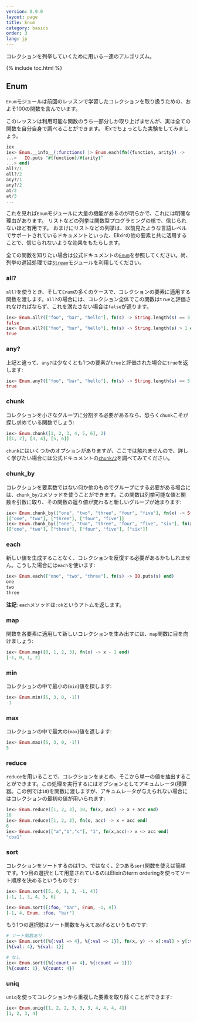 ```yaml
---
version: 0.9.0
layout: page
title: Enum
category: basics
order: 3
lang: jp
---
```


コレクションを列挙していくために用いる一連のアルゴリズム。

{% include toc.html %}

## Enum

`Enum`モジュールは前回のレッスンで学習したコレクションを取り扱うための、およそ100の関数を含んでいます。

このレッスンは利用可能な関数のうち一部分しか取り上げませんが、実は全ての関数を自分自身で調べることができます。
IExでちょっとした実験をしてみましょう。

```elixir
iex
iex> Enum.__info__(:functions) |> Enum.each(fn({function, arity}) ->
...>   IO.puts "#{function}/#{arity}"
...> end)
all?/1
all?/2
any?/1
any?/2
at/2
at/3
...
```

これを見れば`Enum`モジュールに大量の機能があるのが明らかで、これには明確な理由があります。
リストなどの列挙は関数型プログラミングの核で、信じられないほど有用です。
おまけにリストなどの列挙は、以前見たような言語レベルでサポートされているドキュメントといった、Elixirの他の要素と共に活用することで、信じられないような効果をもたらします。

全ての関数を知りたい場合は公式ドキュメントの[`Enum`](http://elixir-lang.org/docs/stable/elixir/Enum.html)を参照してください。尚、列挙の遅延処理では[`Stream`](http://elixir-lang.org/docs/stable/elixir/Stream.html)モジュールを利用してください。

### all?

`all?`を使うとき、そして`Enum`の多くのケースで、コレクションの要素に適用する関数を渡します。`all?`の場合には、コレクション全体でこの関数は`true`と評価されなければならず、これを満たさない場合は`false`が返ります。

```elixir
iex> Enum.all?(["foo", "bar", "hello"], fn(s) -> String.length(s) == 3 end)
false
iex> Enum.all?(["foo", "bar", "hello"], fn(s) -> String.length(s) > 1 end)
true
```

### any?

上記と違って、`any?`は少なくとも1つの要素が`true`と評価された場合に`true`を返します:

```elixir
iex> Enum.any?(["foo", "bar", "hello"], fn(s) -> String.length(s) == 5 end)
true
```

### chunk

コレクションを小さなグループに分割する必要があるなら、恐らく`chunk`こそが探し求めている関数でしょう:

```elixir
iex> Enum.chunk([1, 2, 3, 4, 5, 6], 2)
[[1, 2], [3, 4], [5, 6]]
```

`chunk`にはいくつかのオプションがありますが、ここでは触れませんので、詳しく学びたい場合には公式ドキュメントの[`chunk/2`](http://elixir-lang.org/docs/stable/elixir/Enum.html#chunk/2)を調べてみてください。

### chunk_by

コレクションを要素数ではない何か他のものでグループにする必要がある場合には、`chunk_by/2`メソッドを使うことができます。この関数は列挙可能な値と関数を引数に取り、その関数の返り値が変わると新しいグループが始まります:

```elixir
iex> Enum.chunk_by(["one", "two", "three", "four", "five"], fn(x) -> String.length(x) end)
[["one", "two"], ["three"], ["four", "five"]]
iex> Enum.chunk_by(["one", "two", "three", "four", "five", "six"], fn(x) -> String.length(x) end)
[["one", "two"], ["three"], ["four", "five"], ["six"]]
```

### each

新しい値を生成することなく、コレクションを反復する必要があるかもしれません。こうした場合には`each`を使います:

```elixir
iex> Enum.each(["one", "two", "three"], fn(s) -> IO.puts(s) end)
one
two
three
```

__注記__: `each`メソッドは`:ok`というアトムを返します。

### map

関数を各要素に適用して新しいコレクションを生み出すには、`map`関数に目を向けましょう:

```elixir
iex> Enum.map([0, 1, 2, 3], fn(x) -> x - 1 end)
[-1, 0, 1, 2]
```

### min

コレクションの中で最小の(`min`)値を探します:

```elixir
iex> Enum.min([5, 3, 0, -1])
-1
```

### max

コレクションの中で最大の(`max`)値を返します:

```elixir
iex> Enum.max([5, 3, 0, -1])
5
```

### reduce

`reduce`を用いることで、コレクションをまとめ、そこから単一の値を抽出することができます。この処理を実行するにはオプションとしてアキュムレータ(積算器。この例では`10`)を関数に渡しますが、アキュムレータが与えられない場合にはコレクションの最初の値が用いられます:

```elixir
iex> Enum.reduce([1, 2, 3], 10, fn(x, acc) -> x + acc end)
16
iex> Enum.reduce([1, 2, 3], fn(x, acc) -> x + acc end)
6
iex> Enum.reduce(["a","b","c"], "1", fn(x,acc)-> x <> acc end)
"cba1"
```

### sort

コレクションをソートするのは1つ、ではなく、2つある`sort`関数を使えば簡単です。1つ目の選択として用意されているのはElixirのterm orderingを使ってソート順序を決めるというものです:

```elixir
iex> Enum.sort([5, 6, 1, 3, -1, 4])
[-1, 1, 3, 4, 5, 6]

iex> Enum.sort([:foo, "bar", Enum, -1, 4])
[-1, 4, Enum, :foo, "bar"]
```

もう1つの選択肢はソート関数を与えてあげるというものです:

```elixir
# ソート関数あり
iex> Enum.sort([%{:val => 4}, %{:val => 1}], fn(x, y) -> x[:val] > y[:val] end)
[%{val: 4}, %{val: 1}]

# なし
iex> Enum.sort([%{:count => 4}, %{:count => 1}])
[%{count: 1}, %{count: 4}]
```

### uniq

`uniq`を使ってコレクションから重複した要素を取り除くことができます:

```elixir
iex> Enum.uniq([1, 2, 2, 3, 3, 3, 4, 4, 4, 4])
[1, 2, 3, 4]
```
